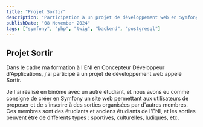 ```yaml
---
title: "Projet Sortir"
description: "Participation à un projet de développement web en Symfony pour la gestion de sorties."
publishDate: "08 November 2024"
tags: ["symfony", "php", "twig", "backend", "postgresql"]
---
```


## Projet Sortir

Dans le cadre ma formation à l'ENI en Concepteur Développeur d'Applications, j'ai participé à un projet de développement web appelé Sortir.

Je l'ai réalisé en binôme avec un autre étudiant, et nous avons eu comme consigne de créer en Symfony un site web permettant aux utilisateurs de proposer et de s'inscrire à des sorties organisées par d'autres membres.
Ces membres sont des étudiants et anciens étudiants de l'ENI, et les sorties peuvent être de différents types : sportives, culturelles, ludiques, etc.
